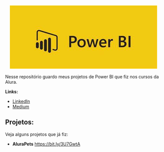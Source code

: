 <p align="center">
  <img src="https://github.com/vitorrosar02/Power-BI/blob/main/OIP.png" >
</p>

Nesse repositório guardo meus projetos de Power BI que fiz nos cursos da Alura. 

**Links:**
* [LinkedIn](https://www.linkedin.com/in/carlosfab)
* [Medium](https://medium.com/@vitorrosar.fsc)


## Projetos:
Veja alguns projetos que já fiz:

* **AluraPets** https://bit.ly/3U7GwtA
